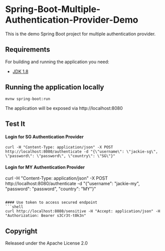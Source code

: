 # Spring-Boot-Multiple-Authentication-Provider-Demo

This is the demo Spring Boot project for multiple authentication provider.

## Requirements

For building and running the application you need:

- [JDK 1.8](http://www.oracle.com/technetwork/java/javase/downloads/jdk8-downloads-2133151.html)

## Running the application locally

```shell
mvnw spring-boot:run
```

The application will be exposed via http://localhost:8080

## Test It

#### Login for SG Authentication Provider

```shell
curl -H "Content-Type: application/json" -X POST http://localhost:8080/authenticate -d "{\"username\": \"jackie-sg\", \"password\": \"password\", \"country\": \"SG\"}"
```
#### Login for MY Authentication Provider
curl -H "Content-Type: application/json" -X POST http://localhost:8080/authenticate -d "{\"username\": \"jackie-my\", \"password\": \"password\", \"country\": \"MY\"}"
```

#### Use token to access secured endpoint
```shell
curl http://localhost:8080/sensitive -H "Accept: application/json" -H "Authorization: Bearer s3Cr3t-t0k3n"
```

## Copyright

Released under the Apache License 2.0
